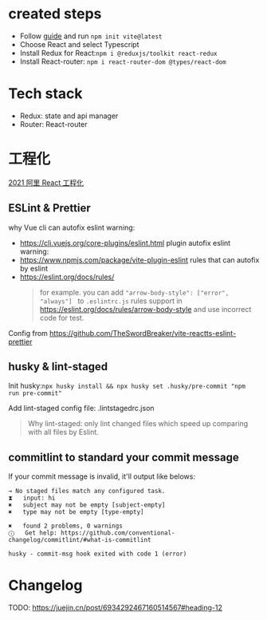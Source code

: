 # created steps

- Follow [guide](https://vitejs.dev/guide/#scaffolding-your-first-vite-project) and run `npm init vite@latest`
- Choose React and select Typescript
- Install Redux for React:`npm i @reduxjs/toolkit react-redux`
- Install React-router: `npm i react-router-dom @types/react-dom`

# Tech stack

- Redux: state and api manager
- Router: React-router

# 工程化

[2021 阿里 React 工程化](https://zhuanlan.zhihu.com/p/403970666)

## ESLint & Prettier

why Vue cli can autofix eslint warning:

- https://cli.vuejs.org/core-plugins/eslint.html
  plugin autofix eslint warning:
- https://www.npmjs.com/package/vite-plugin-eslint
  rules that can autofix by eslint
- https://eslint.org/docs/rules/
  > for example. you can add `"arrow-body-style": ["error", "always"] ` to `.eslintrc.js` rules support in https://eslint.org/docs/rules/arrow-body-style and use incorrect code for test.

Config from https://github.com/TheSwordBreaker/vite-reactts-eslint-prettier

## husky & lint-staged

Init husky:`npx husky install && npx husky set .husky/pre-commit "npm run pre-commit"`

Add lint-staged config file: .lintstagedrc.json

> Why lint-staged: only lint changed files which speed up comparing with all files by Eslint.

## commitlint to standard your commit message

If your commit message is invalid, it'll output like belows:
```
→ No staged files match any configured task.
⧗   input: hi
✖   subject may not be empty [subject-empty]
✖   type may not be empty [type-empty]

✖   found 2 problems, 0 warnings
ⓘ   Get help: https://github.com/conventional-changelog/commitlint/#what-is-commitlint

husky - commit-msg hook exited with code 1 (error)
```

# Changelog
TODO:
https://juejin.cn/post/6934292467160514567#heading-12